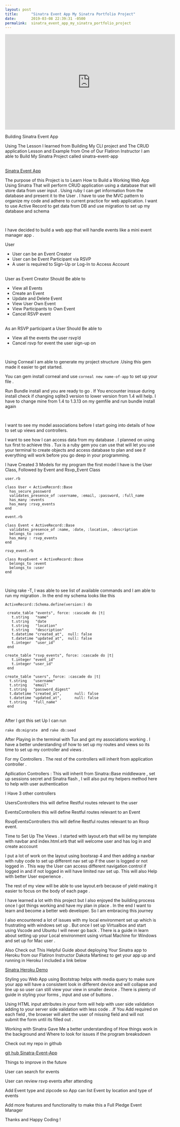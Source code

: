 ```yaml
---
layout: post
title:      "Sinatra Event App My Sinatra Portfolio Project"
date:       2019-03-08 22:39:31 -0500
permalink:  sinatra_event_app_my_sinatra_portfolio_project
---
```




<p> </p>
<iframe width="560" height="315" src="https://www.youtube.com/embed/yL4nFGtLwX0?&autoplay=1&loop=1&rel=0&showinfo=0&color=white&iv_load_policy=3&playlist=yL4nFGtLwX0" frameborder="0" allow="accelerometer; autoplay; encrypted-media; gyroscope; picture-in-picture" allowfullscreen></iframe>


<p> </p>



Building Sinatra Event App

Using The Lesson I learned from Building My CLI project and The CRUD application Lesson and Example from One of Our Flatiron Instructor I am able to Build My Sinatra Project called sinatra-event-app

<br>
<a href="http://sinatra-event-app.herokuapp.com">Sinatra Event App</a>
<br>

The purpose of this Project is to Learn How to Build a Working Web App Using Sinatra That will perform CRUD application using a database that will store data from user input . Using ruby I can get information from the database and present it to the User . I have to use the MVC pattern to organize my code and adhere to current practice for web application. I want to use Active Record to get data from DB and use migration to set up my database and schema

<br>

I have decided to build a web app that will handle events like a mini event manager app .

User
<ul>

<li>User can be an Event Creator</li>
<li>User can be Event Participant via RSVP</li>
<li>A user is required to Sign-Up or Log-In to Access Account</li>
</ul>
<br>
User as Event Creator Should Be able to 
<ul>
<li>View all Events</li>
<li>Create an Event</li>
<li>Update and Delete Event</li>
<li>View User Own Event</li>
<li>View Participants to Own Event</li>
<li>Cancel RSVP event</li>
</ul>
<br>
As an RSVP participant a User Should Be able to
<ul>
<li>View all the events the user rsvp’d</li>
<li>Cancel rsvp for event the user sign-up on</li>
</ul>
<br>
<p>Using Corneal I am able to generate my project structure .Using this gem made it easier to get started.

You can gem install corneal and use `corneal new name-of-app` to set up your file .</p>
<p>Run Bundle install and you are ready to go . If You encounter inssue during install check if changing sqlite3 version to lower version from 1.4 will help. I have to change mine from 1.4 to 1.3.13 on my gemfile and run bundle install again</p>
<br>
<p>I want to see my model associations before I start going into details of how to set up views and controllers.</p>
<p>I want to see how I can access data from my database . I planned on using tux first to achieve this . Tux is a ruby gem you can use that will let you use your terminal to create objects and access database to plan and see if everything will work before you go deep in your programming.</p>

<p> I have Created 3 Models for my program  the first model I have is the User Class, Followed by Event and Rsvp_Event Class </p>

```
user.rb 

class User < ActiveRecord::Base
  has_secure_password
  validates_presence_of :username, :email, :password, :full_name
  has_many :events
  has_many :rsvp_events
end
```
```
event.rb

class Event < ActiveRecord::Base
  validates_presence_of :name, :date, :location, :description
  belongs_to :user
  has_many : rsvp_events
end
```
```
rsvp_event.rb

class RsvpEvent < ActiveRecord::Base
  belongs_to :event
  belongs_to :user
end
```
<br>

Using rake -T,  I was able to see list of available commands and I am able to run my migration . In the end my schema looks like this
<br>

```
ActiveRecord::Schema.define(version:) do

 create_table "events", force: :cascade do |t|
   t.string   "name"
   t.string   "date
   t.string   "location"
   t.string   "description"
   t.datetime "created_at",  null: false
   t.datetime "updated_at",  null: false
   t.integer  "user_id"
 end
```


```
create_table "rsvp_events", force: :cascade do |t|
   t.integer "event_id"
   t.integer "user_id"
 end
```

```
create_table "users", force: :cascade do |t|
  t.string   "username"
  t.string   "email"
  t.string   "password_digest"
  t.datetime "created_at",      null: false
  t.datetime "updated_at",      null: false
  t.string   "full_name"
 end
```

<br>
After  I got this set Up I can run

`rake db:migrate `  and `rake db:seed`


<p>After Playing in the terminal with Tux and got my associations working . I have a better understanding of how to set up my routes and views so its time to set up my controller and views .</p>

<p>For my Controllers . The rest of the controllers will inherit from application controller .</p>

<p>Apllication Controllers : This will inherit from Sinatra::Base middleware , set up sessions secret and Sinatra flash , I will also put my helpers method here to help with user authentication</p>

<p>I Have 3 other controllers</p>



<p>UsersControllers this will define Restful routes relevant to the user</p>

<p>EventsControllers this will define Restful routes relevant to an Event</p>

<p>RsvpEventsControllers this will define Restful routes relevant to an Rsvp event.</p>

<p>
Time to Set Up The Views . I started with layout.erb that will be my template with navbar and index.html.erb that will welcome user and has log in and create acccount</p>


<p>I put a lot of work on the layout using bootsrap 4 and then adding a navbar with ruby code to set up different nav set up if the user is logged or not logged in . This way the User can access different navigation control if logged in and if not logged in will have limited nav set up. This will also Help with better User experience .</p>
<p>The rest of my view will be able to use layout.erb because of yield making it easier to focus on the body of each page .</p>
<p>I have learned a lot with this project but I also enjoyed the building process once I got things working and have my plan in place . In the end I  want to learn and become a better web developer. So  I am embracing this  journey</p>

<p>I also encountered a lot of issues with my local environment set up which is frustrating with windows set up . But once I set up Virtualbox and start using Vscode and Ubuntu I will never go back . There is a guide in learn about setting up your Local environment using virtual Machine for Windows and set up for Mac user .</p>

<p>Also Check out This Helpful Guide about deploying Your Sinatra app to Heroku from our Flatiron Instructor Dakota Martinez to get your app up and running in Heroku I included a link below</p>
<p><a href="https://github.com/DakotaLMartinez/sinatra-heroku-demo.git">Sinatra Heroku Demo</a></p>

<p>Styling you Web App using Bootstrap helps with media query to make sure your app will have a consistent look in different device and will collapse and line up so user can still view your view in smaller device . There is plenty of guide in styling your forms , input and use of buttons .</p>

<p>Using HTML input attributes in your form will help with user side validation adding to your server side validation with less code . .If You Add required on each field , the browser will alert the user of missing field and will not submit the form until its filled out .</p>

<p>Working with Sinatra Gave Me a better understanding of How things work in the background and Where to look for issues if the program breaksdown</p>

<p>Check out my repo in github</p>

<p><a href="https://github.com/bojosteph/sinatra-event-app.git">git hub Sinatra-Event-App</a></p>

<p>Things to improve in the future </p>

<p>User can search for events</p>

<p>User can review rsvp events after attending</p>
<p>Add Event type and zipcode so App can  list Event by location and type of events</p>

<p>Add more features and functionality to make this a Full Pledge Event Manager</p>

Thanks and Happy Coding !
























